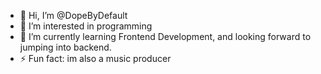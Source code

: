 - 👋 Hi, I’m @DopeByDefault
- 👀 I’m interested in programming
- 🌱 I’m currently learning Frontend Development, and looking forward to jumping into backend.
- ⚡ Fun fact: im also a music producer

<!---
DopeByDefault/DopeByDefault is a ✨ special ✨ repository because its `README.md` (this file) appears on your GitHub profile.
You can click the Preview link to take a look at your changes.
--->
